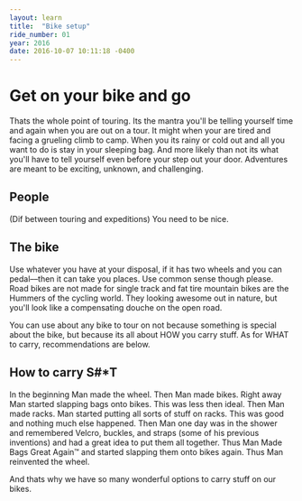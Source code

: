 ```yaml
---
layout: learn
title:  "Bike setup"
ride_number: 01
year: 2016
date: 2016-10-07 10:11:18 -0400
---
```



# Get on your bike and go

Thats the whole point of touring. Its the mantra you'll be telling yourself time and again when you are out on a tour. It might when your are tired and facing a grueling climb to camp. When you its rainy or cold out and all you want to do is stay in your sleeping bag. And more likely than not its what you'll have to tell yourself even before your step out your door. Adventures are meant to be exciting, unknown, and challenging. 

## People
(Dif between touring and expeditions) You need to be nice.



## The bike
Use whatever you have at your disposal, if it has two wheels and you can pedal––then it can take you places. Use common sense though please. Road bikes are not made for single track and fat tire mountain bikes are the Hummers of the cycling world. They looking awesome out in nature, but you'll look like a compensating douche on the open road. 

You can use about any bike to tour on not because something is special about the bike, but because its all about HOW you carry stuff. As for WHAT to carry, recommendations are below.


## How to carry S#*T

In the beginning Man made the wheel. Then Man made bikes. Right away Man started slapping bags onto bikes. This was less then ideal. Then Man made racks. Man started putting all sorts of stuff on racks. This was good and nothing much else happened. Then Man one day was in the shower and remembered Velcro, buckles, and straps (some of his previous inventions) and had a great idea to put them all together. Thus Man Made Bags Great Again™ and started slapping them onto bikes again. Thus Man reinvented the wheel.

And thats why we have so many wonderful options to carry stuff on our bikes.